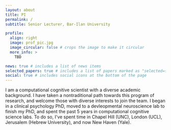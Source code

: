 ```yaml
---
layout: about
title: PI
permalink: /
subtitle: Senior Lecturer, Bar-Ilan University

profile:
  align: right
  image: prof_pic.jpg
  image_circular: false # crops the image to make it circular
  more_info: >
    TBD

news: true # includes a list of news items
selected_papers: true # includes a list of papers marked as "selected={true}"
social: true # includes social icons at the bottom of the page
---
```


I am a computational cognitive scientist with a diverse academic background. I have taken a nontraditional path towards this program of research, and welcome those with diverse interests to join the team. I began in a clinical psychology PhD, moved to a devleopmental neuroscience lab to finish my PhD, and spent the past 5 years in computational cognitive science labs. To do so, I've spent time in Chapel Hill (UNC), London (UCL), Jerusalem (Hebrew University), and now New Haven (Yale).